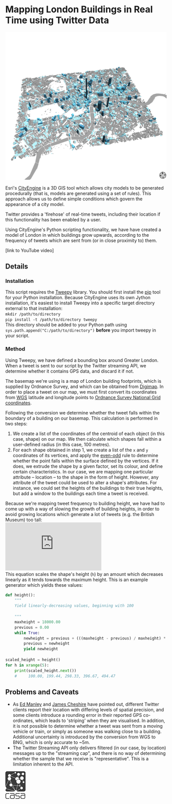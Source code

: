 # Mapping London Buildings in Real Time using Twitter Data

![London](london.png "London")

Esri's [CityEngine](http://www.esri.com/software/cityengine) is a 3D GIS tool which allows city models to be generated procedurally (that is, models are generated using a set of rules). This approach allows us to define simple conditions which govern the appearance of a city model.

Twitter provides a 'firehose' of real-time tweets, including their location if this functionality has been enabled by a user.

Using CityEngine's Python scripting functionality, we have have created a model of London in which buildings grow upwards, according to the frequency of tweets which are sent from (or in close proximity to) them.

[link to YouTube video]

## Details
### Installation ###
This script requires the [Tweepy](http://tweepy.github.io) library. You should first install the [pip](http://www.pip-installer.org/en/latest/) tool for your Python installation. Because CityEngine uses its own Jython installation, it's easiest to install Tweepy into a specific target directory external to that installation:  
`mkdir /path/to/directory`  
`pip install -t /path/to/directory tweepy`  
This directory should be added to your Python path using `sys.path.append("C:/path/to/directory")` **before** you import tweepy in your script.
### Method ###
Using Tweepy, we have defined a bounding box around Greater London. When a tweet is sent to our script by the Twitter streaming API, we determine whether it contains GPS data, and discard it if not.

The basemap we're using is a map of London building footprints, which is supplied by Ordnance Survey, and which can be obtained from [Digimap](http://digimap.edina.ac.uk/digimap/home). In order to place a tweet on our map, we must first convert its coordinates from [WGS](http://en.wikipedia.org/wiki/WGS84) latitude and longitude points to [Ordnance Survey National Grid coordinates](http://en.wikipedia.org/wiki/British_National_Grid).

Following the conversion we determine whether the tweet falls within the boundary of a building on our basemap. This calculation is performed in two steps:

1. We create a list of the coordinates of the centroid of each object (in this case, shape) on our map. We then calculate which shapes fall within a user-defined radius (in this case, 100 metres).
2. For each shape obtained in step 1, we create a list of the `x` and `y` coordinates of its vertices, and apply the [even-odd](http://en.wikipedia.org/wiki/Even–odd_rule) rule to determine whether the point falls within the surface defined by the vertices. If it does, we extrude the shape by a given factor, set its colour, and define certain characteristics. In our case, we are mapping one particular attribute – location – to the shape in the form of height. However, any attribute of the tweet could be used to alter a shape's attributes. For instance, we could set the heights of the buildings to their true heights, but add a window to the buildings each time a tweet is received.

Because we're mapping tweet frequency to building height, we have had to come up with a way of slowing the growth of building heights, in order to avoid growing locations which generate a lot of tweets (e.g. the British Museum) too tall:  
![equation](http://latex.codecogs.com/png.latex?%5Cfn_phv%20h%20%3D%20h_%7Bprev%7D%20&plus;%20%5Cleft%20%28%5Cfrac%7Bh_%7Bmax%7D%20-%20h_%7Bprev%7D%7D%7Bh_%7Bmax%7D%7D%20%5Cright%29%20*%20100)  
This equation scales the shape's height (`h`) by an amount which decreases linearly as it tends towards the maximum height.
This is an example generator which yields these values:

``` python
def height():
    """
    Yield linearly-decreasing values, beginning with 100

    """
    maxheight = 18000.00
    previous = 0.00
    while True:
        newheight = previous + (((maxheight - previous) / maxheight) * 100.00)
        previous = newheight
        yield newheight

scaled_height = height()
for h in xrange(5):
    print(scaled_height.next())
    #     100.00, 199.44, 298.33, 396.67, 494.47
```

## Problems and Caveats

- As [Ed Manley](http://urbanmovements.co.uk) and [James Cheshire](http://spatial.ly) have pointed out, different Twitter clients report their location with differing levels of spatial precision, and some clients introduce a rounding error in their reported GPS co-ordinates, which leads to 'striping' when they are visualised. In addition, it is not possible to determine whether a tweet was sent from a moving vehicle or train, or simply as someone was walking close to a building. Additional uncertainty is introduced by the conversion from WGS to BNG, which is only accurate to ~5m.
- The Twitter Streaming API only delivers filtered (in our case, by location) messages up to the "streaming cap", and there is no way of determining whether the sample that we receive is "representative". This is a limitation inherent to the API.

[![CASA](casa_black.png)](http://www.bartlett.ucl.ac.uk/casa)
